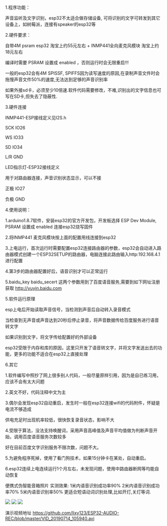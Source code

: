 1.程序功能：

声音监听及文字识别，esp32不太适合做存储设备, 可将识别的文字可转发到其它设备上，如树莓派，连接有speaker的esp32等

2.硬件要求：

自带4M psram esp32 淘宝上约55元左右 + INMP441全向麦克风模块 淘宝上约18元左右 

编译时需要 PSRAM 设置成 enabled ，否则运行时会无限重启!!!

一般的esp32会有4M SPISSF, SPIFFS因为读写速度的原因,在录制声音文件时会拖慢声音文件50%的速度,无法达到足够的声音识别率

如果外接sd卡，必须至少10倍速.软件代码需要修改，不难,识别出的文字信息也可写在SD卡,但失去了隐蔽性.

3.硬件连接

INMP441-ESP接线定义见I2S.h

 SCK IO26

 WS  IO33

 SD  IO34

 L/R GND



LED指示灯-ESP32接线定义 

用于对路由器连接，声音识别状态显示，可以不接

 正极 IO27

 负极 GND


 

4.使用说明：

  1.arduino1.8.7软件，安装esp32的官方开发包，开发板选择 ESP Dev Module, PSRAM 设置成 enabled  连接esp32烧写固件

  2.将INMP441 麦克风模块按上面的配置用线连接到esp32

  3.上电运行，首次运行时需要配置esp32连接路由器的参数，esp32会自动进入路由器模式创建一个ESP32SETUP的路由器，电脑连接此路由输入http:192.168.4.1进行配置

  4.第3步的路由器配置好后，语音识别才可以正常运行

  5.baidu_key  baidu_secert 这两个参数用到了百度语音服务,需要到如下网址注册获取 http://yuyin.baidu.com


5.软件运行原理

  esp上电后开始读取声音信号，当检测到声音后自动转入录音模式

  当检查到无声音或声音达到20秒后停止录音，将声音数据传给百度服务进行语音转文字

  如果识别到文字，将文字传给配置好的外部设备

  esp32受限于内存和库的原因，这里只开发了语音转文字，并将文字发送出去的功能，更多的功能不适合在esp32上直接处理


  

6.其它

   1.软件编写中照抄了网上很多别人代码，一般尽量原样引用，因为是自已练习用，应该不会有太大问题

   2.英文不好，代码注释中文为主

   3.偶尔会发现esp32自动重启，发生时一般在esp32连接wifi的代码附件，怀疑是电流不够造成

   供电充足时出现机率较低，很快恢复录音状态，影响不大

   4.受限于算法，没法支持唤醒词，采用声音高峰值及声音平均值做为判断声音开始，调用百度语音服务次数较多

   好在目前百度文字识别服务不限次数，问题不大。

   5.为避免程序死掉，使用了看门狗技术，如果15分钟卡在某处，自动重启。

   6.esp32连续上电连续运行1个月左右，未发现问题，使用中路由器断网等均能自动恢复
   
   便携式伪智能音箱照片
   实测效果: 1米内语音识别成功率90%  2米内语音识别成功率70% 5米内语音识别率50%  更适合短语动词识别处理,比如开灯,关灯等词.

  
   <img src= 'https://github.com/lixy123/ESP32-AUDIO-REC/blob/master/IMG_20190714_113216.jpg' />
   <img src= 'https://github.com/lixy123/ESP32-AUDIO-REC/blob/master/IMG_20190714_113309.jpg' />
   <img src= 'https://github.com/lixy123/ESP32-AUDIO-REC/blob/master/IMG_20190714_113113.jpg' />
   
   演示视频地址
   https://github.com/lixy123/ESP32-AUDIO-REC/blob/master/VID_20190714_105940.avi
